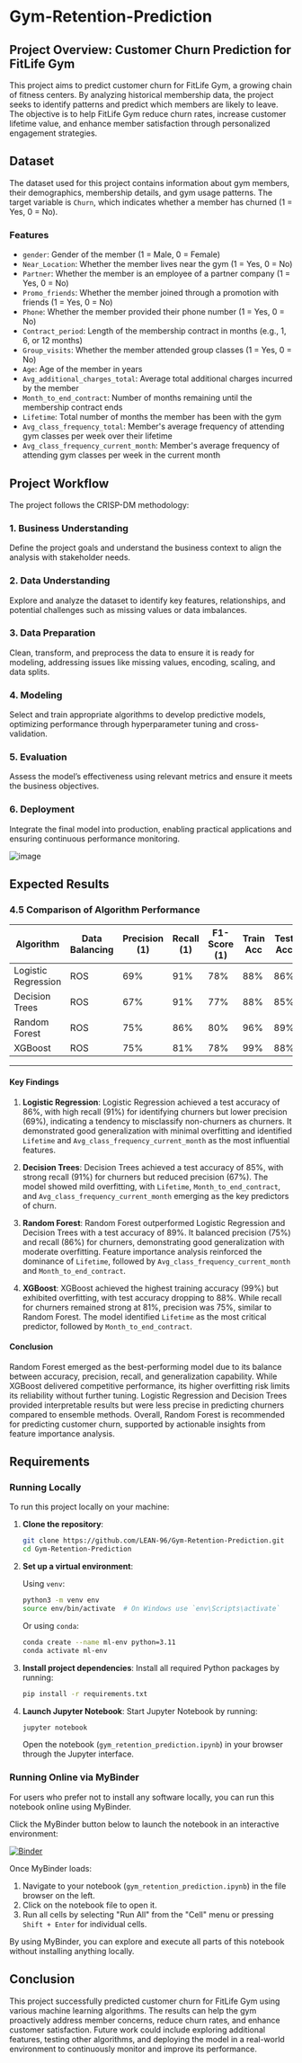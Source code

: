 # Gym-Retention-Prediction 


## Project Overview: Customer Churn Prediction for FitLife Gym

This project aims to predict customer churn for FitLife Gym, a growing chain of fitness centers. By analyzing historical membership data, the project seeks to identify patterns and predict which members are likely to leave. The objective is to help FitLife Gym reduce churn rates, increase customer lifetime value, and enhance member satisfaction through personalized engagement strategies.

## Dataset

The dataset used for this project contains information about gym members, their demographics, membership details, and gym usage patterns. The target variable is `Churn`, which indicates whether a member has churned (1 = Yes, 0 = No).

### Features
- `gender`: Gender of the member (1 = Male, 0 = Female)
- `Near_Location`: Whether the member lives near the gym (1 = Yes, 0 = No)
- `Partner`: Whether the member is an employee of a partner company (1 = Yes, 0 = No)
- `Promo_friends`: Whether the member joined through a promotion with friends (1 = Yes, 0 = No)
- `Phone`: Whether the member provided their phone number (1 = Yes, 0 = No)
- `Contract_period`: Length of the membership contract in months (e.g., 1, 6, or 12 months)
- `Group_visits`: Whether the member attended group classes (1 = Yes, 0 = No)
- `Age`: Age of the member in years
- `Avg_additional_charges_total`: Average total additional charges incurred by the member
- `Month_to_end_contract`: Number of months remaining until the membership contract ends
- `Lifetime`: Total number of months the member has been with the gym
- `Avg_class_frequency_total`: Member's average frequency of attending gym classes per week over their lifetime
- `Avg_class_frequency_current_month`: Member's average frequency of attending gym classes per week in the current month

## Project Workflow

The project follows the CRISP-DM methodology:

### 1. Business Understanding
Define the project goals and understand the business context to align the analysis with stakeholder needs.

### 2. Data Understanding
Explore and analyze the dataset to identify key features, relationships, and potential challenges such as missing values or data imbalances.

### 3. Data Preparation
Clean, transform, and preprocess the data to ensure it is ready for modeling, addressing issues like missing values, encoding, scaling, and data splits.

### 4. Modeling
Select and train appropriate algorithms to develop predictive models, optimizing performance through hyperparameter tuning and cross-validation.

### 5. Evaluation
Assess the model’s effectiveness using relevant metrics and ensure it meets the business objectives.

### 6. Deployment
Integrate the final model into production, enabling practical applications and ensuring continuous performance monitoring.

![image](https://github.com/user-attachments/assets/6fb6648e-40b9-4d47-a760-6209888dddb3)

## Expected Results


### 4.5 Comparison of Algorithm Performance

| Algorithm          | Data Balancing | Precision (1) | Recall (1) | F1-Score (1) | Train Acc | Test Acc | Δ (Train-Test) | Overfitting Risk |
|--------------------|----------------|---------------|------------|--------------|-----------|----------|----------------|------------------|
| Logistic Regression | ROS            | 69%           | 91%        | 78%          | 88%       | 86%      | 2%             | Low              |
| Decision Trees      | ROS            | 67%           | 91%        | 77%          | 88%       | 85%      | 3%             | Low             |
| Random Forest       | ROS            | 75%           | 86%        | 80%          | 96%       | 89%      | 7%             | Moderate         |
| XGBoost             | ROS            | 75%           | 81%        | 78%          | 99%       | 88%      | 11%            | High             |

---

#### Key Findings

1. **Logistic Regression**: Logistic Regression achieved a test accuracy of 86%, with high recall (91%) for identifying churners but lower precision (69%), indicating a tendency to misclassify non-churners as churners. It demonstrated good generalization with minimal overfitting and identified `Lifetime` and `Avg_class_frequency_current_month` as the most influential features.

2. **Decision Trees**: Decision Trees achieved a test accuracy of 85%, with strong recall (91%) for churners but reduced precision (67%). The model showed mild overfitting, with `Lifetime`, `Month_to_end_contract`, and `Avg_class_frequency_current_month` emerging as the key predictors of churn.

3. **Random Forest**: Random Forest outperformed Logistic Regression and Decision Trees with a test accuracy of 89%. It balanced precision (75%) and recall (86%) for churners, demonstrating good generalization with moderate overfitting. Feature importance analysis reinforced the dominance of `Lifetime`, followed by `Avg_class_frequency_current_month` and `Month_to_end_contract`.

4. **XGBoost**: XGBoost achieved the highest training accuracy (99%) but exhibited overfitting, with test accuracy dropping to 88%. While recall for churners remained strong at 81%, precision was 75%, similar to Random Forest. The model identified `Lifetime` as the most critical predictor, followed by `Month_to_end_contract`.

#### Conclusion

Random Forest emerged as the best-performing model due to its balance between accuracy, precision, recall, and generalization capability. While XGBoost delivered competitive performance, its higher overfitting risk limits its reliability without further tuning. Logistic Regression and Decision Trees provided interpretable results but were less precise in predicting churners compared to ensemble methods. Overall, Random Forest is recommended for predicting customer churn, supported by actionable insights from feature importance analysis.

## Requirements

### Running Locally

To run this project locally on your machine:

1. **Clone the repository**:
    ```bash
    git clone https://github.com/LEAN-96/Gym-Retention-Prediction.git
    cd Gym-Retention-Prediction
    ```

2. **Set up a virtual environment**:

    Using `venv`:
    ```bash
    python3 -m venv env
    source env/bin/activate  # On Windows use `env\Scripts\activate`
    ```

    Or using `conda`:
    ```bash
    conda create --name ml-env python=3.11
    conda activate ml-env
    ```

3. **Install project dependencies**:
    Install all required Python packages by running:
    ```bash
    pip install -r requirements.txt
    ```

4. **Launch Jupyter Notebook**:
    Start Jupyter Notebook by running:
    ```bash
    jupyter notebook
    ```
    Open the notebook (`gym_retention_prediction.ipynb`) in your browser through the Jupyter interface.

### Running Online via MyBinder

For users who prefer not to install any software locally, you can run this notebook online using MyBinder.

Click the MyBinder button below to launch the notebook in an interactive environment:

[![Binder](https://mybinder.org/badge_logo.svg )](https://mybinder.org/v2/gh/LEAN-96/Gym-Retention-Prediction.git/HEAD?labpath=notebooks )

Once MyBinder loads:
1. Navigate to your notebook (`gym_retention_prediction.ipynb`) in the file browser on the left.
2. Click on the notebook file to open it.
3. Run all cells by selecting "Run All" from the "Cell" menu or pressing `Shift + Enter` for individual cells.

By using MyBinder, you can explore and execute all parts of this notebook without installing anything locally.


## Conclusion

This project successfully predicted customer churn for FitLife Gym using various machine learning algorithms. The results can help the gym proactively address member concerns, reduce churn rates, and enhance customer satisfaction. Future work could include exploring additional features, testing other algorithms, and deploying the model in a real-world environment to continuously monitor and improve its performance.




